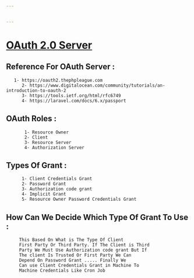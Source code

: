 ```yaml
---


---
```


<h1 id="oauth-2.0-server"><a href="https://oauth2.thephpleague.com/">OAuth 2.0 Server</a></h1>
<h2 id="reference-for-oauth-server-">Reference For OAuth Server :</h2>
<pre><code>	  1- https://oauth2.thephpleague.com
	  2- https://www.digitalocean.com/community/tutorials/an-introduction-to-oauth-2
	  3- https://tools.ietf.org/html/rfc6749
	  4- https://laravel.com/docs/6.x/passport
</code></pre>
<h2 id="oauth-roles-">OAuth Roles :</h2>
<pre><code>       1- Resource Owner 
       2- Client
       3- Resource Server 
       4- Authorization Server
</code></pre>
<h2 id="types-of-grant-">Types Of Grant :</h2>
<pre><code>      1- Client Credentials Grant
      2- Password Grant
      3- Authorization code grant
      4- Implicit Grant
      5- Resource Owner Password Credentials Grant
</code></pre>
<h2 id="how-can-we-decide-which-type-of-grant-to-use-">How Can We Decide Which Type Of Grant To Use :</h2>
<pre><code>     This Based On What is The Type Of Client 
     First Party Or Third Party. If The Client is Third
     Party We Must Use Authorization code grant But If
     The client Is Trusted Or First Party We Can
     Depend On Password Grant ..... Finally We 
     Can use Client Credentials Grant in Machine To 
     Machine Credentials Like Cron Job
</code></pre>

